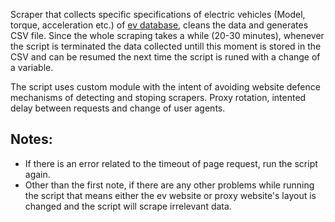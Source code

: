 Scraper that collects specific specifications of electric vehicles (Model, torque, acceleration etc.) of [ev database](https://books.toscrape.com/), cleans the data and generates CSV file.
Since the whole scraping takes a while (20-30 minutes), whenever the script is terminated the data collected untill this moment is stored in the CSV and
can be resumed the next time the script is runed with a change of a variable.

The script uses custom module with the intent of avoiding website defence mechanisms of detecting and stoping scrapers. Proxy rotation, intented delay between requests and change of user agents.

## Notes:
- If there is an error related to the timeout of page request, run the script again.
- Other than the first note, if there are any other problems while running the script that means either the ev website or proxy website's layout is changed and the script will scrape irrelevant data.
